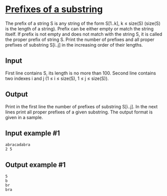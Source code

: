 # [Prefixes of a substring](https://www.e-olymp.com/en/problems/8223)
The prefix of a string S is any string of the form S[1..k], k ≤ size(S) (size(S) is the length of a string). Prefix can be either empty or match the string itself. If prefix is not empty and does not match with the string S, it is called the proper prefix of string S. Print the number of prefixes and all proper prefixes of substring S[i..j] in the increasing order of their lengths.

## Input
First line contains S, its length is no more than 100. Second line contains two indexes i and j (1 ≤ i ≤ size(S), 1 ≤ j ≤ size(S)).

## Output
Print in the first line the number of prefixes of substring S[i..j]. In the next lines print all proper prefixes of a given substring. The output format is given in a sample.

## Input example #1
```
abracadabra
2 5
```

## Output example #1
```
5
b
br
bra
```
